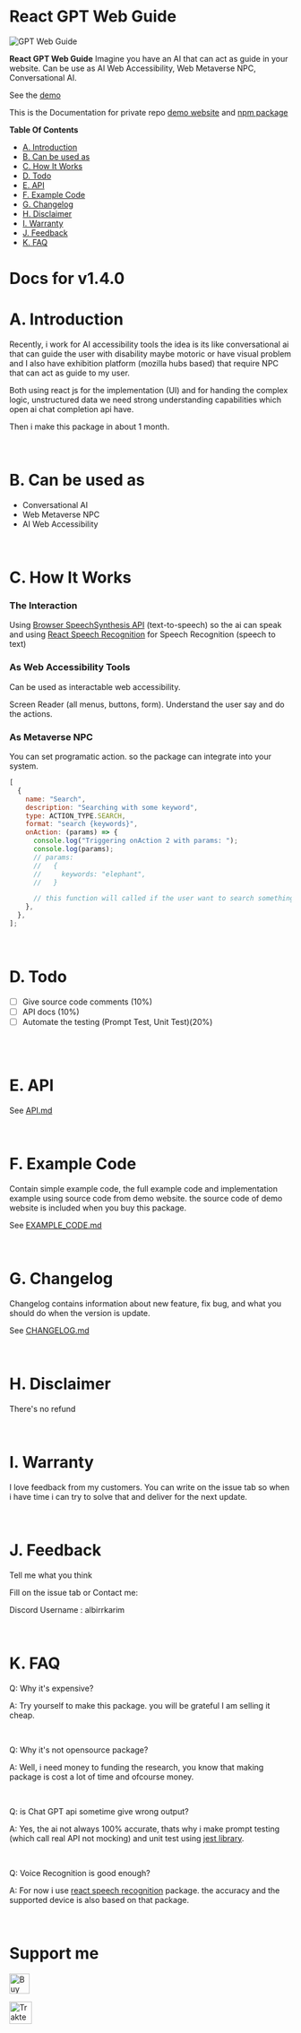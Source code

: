 # React GPT Web Guide

![GPT Web Guide](./img/React-GPT-Web-Guide.png)

**React GPT Web Guide** Imagine you have an AI that can act as guide in your website. Can be use as AI Web Accessibility, Web Metaverse NPC, Conversational AI.

See the [demo](https://react-gpt-web-guide.vercel.app)

This is the Documentation for private repo [demo website](https://github.com/albirrkarim/demo-website-gpt-web-guide) and [npm package](https://github.com/albirrkarim/react-gpt-web-guide)

**Table Of Contents**

- [A. Introduction](#a-introduction)
- [B. Can be used as](#b-can-be-used-as)
- [C. How It Works](#c-how-it-works)
- [D. Todo](#d-todo)
- [E. API](#e-api)
- [F. Example Code](#f-example-code)
- [G. Changelog](#g-changelog)
- [H. Disclaimer](#h-disclaimer)
- [I. Warranty](#i-warranty)
- [J. Feedback](#j-warranty)
- [K. FAQ](#k-faq)

# Docs for v1.4.0

# A. Introduction

Recently, i work for AI accessibility tools the idea is its like conversational ai that can guide the user with disability maybe motoric or have visual problem and I also have exhibition platform (mozilla hubs based) that require NPC that can act as guide to my user.

Both using react js for the implementation (UI) and for handing the complex logic, unstructured data we need strong understanding capabilities which open ai chat completion api have.

Then i make this package in about 1 month.

<br/>

# B. Can be used as

- Conversational AI
- Web Metaverse NPC
- AI Web Accessibility

<br/>

# C. How It Works

### The Interaction

Using [Browser SpeechSynthesis API](https://developer.mozilla.org/en-US/docs/Web/API/SpeechSynthesis) (text-to-speech) so the ai can speak and using [React Speech Recognition](https://github.com/JamesBrill/react-speech-recognition) for Speech Recognition (speech to text)

### As Web Accessibility Tools

Can be used as interactable web accessibility.

Screen Reader (all menus, buttons, form). Understand the user say and do the actions.

### As Metaverse NPC

You can set programatic action. so the package can integrate into your system.

```js
[
  {
    name: "Search",
    description: "Searching with some keyword",
    type: ACTION_TYPE.SEARCH,
    format: "search {keywords}",
    onAction: (params) => {
      console.log("Triggering onAction 2 with params: ");
      console.log(params);
      // params:
      //   {
      //     keywords: "elephant",
      //   }

      // this function will called if the user want to search something
    },
  },
];
```

<br/>

# D. Todo

- [ ] Give source code comments (10%)
- [ ] API docs (10%)
- [ ] Automate the testing (Prompt Test, Unit Test)(20%)

<br/>
<br/>

# E. API

See [API.md](API.md)

<br/>

# F. Example Code

Contain simple example code, the full example code and implementation example using source code from demo website. the source code of demo website is included when you buy this package.

See [EXAMPLE_CODE.md](EXAMPLE_CODE.md)

<br/>

# G. Changelog

Changelog contains information about new feature, fix bug, and what you should do when the version is update.

See [CHANGELOG.md](CHANGELOG.md)

<br/>

# H. Disclaimer

There's no refund

<br>

# I. Warranty

I love feedback from my customers. You can write on the issue tab so when i have time i can try to solve that and deliver for the next update.

<br/>

# J. Feedback

Tell me what you think

Fill on the issue tab or Contact me:

Discord Username : albirrkarim

<br/>

# K. FAQ

Q: Why it's expensive?

A: Try yourself to make this package. you will be grateful I am selling it cheap.

<br/>

Q: Why it's not opensource package?

A: Well, i need money to funding the research, you know that making package is cost a lot of time and ofcourse money.

<br/>

Q: is Chat GPT api sometime give wrong output?

A: Yes, the ai not always 100% accurate, thats why i make prompt testing (which call real API not mocking) and unit test using [jest library](https://jestjs.io).

<br/>

Q: Voice Recognition is good enough?

A: For now i use [react speech recognition](https://github.com/JamesBrill/react-speech-recognition) package. the accuracy and the supported device is also based on that package.

<br/>

# Support me

<a href='https://ko-fi.com/Q5Q0BC92X' target='_blank'><img height='36' style='border:0px;height:36px;' src='https://cdn.ko-fi.com/cdn/kofi3.png?v=3' border='0' alt='Buy Me a Coffee at ko-fi.com' /></a>

<a href="https://trakteer.id/albirrkarim" target="_blank"><img id="wse-buttons-preview" src="https://cdn.trakteer.id/images/embed/trbtn-red-2.png" height="40" style="border:0px;height:40px;" alt="Trakteer Saya"></a>
